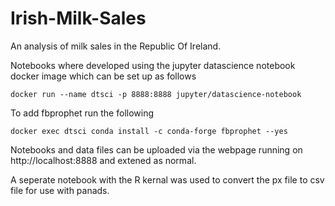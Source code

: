 # Irish-Milk-Sales

An analysis of milk sales in the Republic Of Ireland.

Notebooks where developed using the jupyter datascience notebook docker image which can be set up as follows
```
docker run --name dtsci -p 8888:8888 jupyter/datascience-notebook
```

To add fbprophet run the following
```
docker exec dtsci conda install -c conda-forge fbprophet --yes
```
Notebooks and data files can be uploaded via the webpage running on http://localhost:8888 and extened as normal.

A seperate notebook with the R kernal was used to convert the px file to csv file for use with panads.
